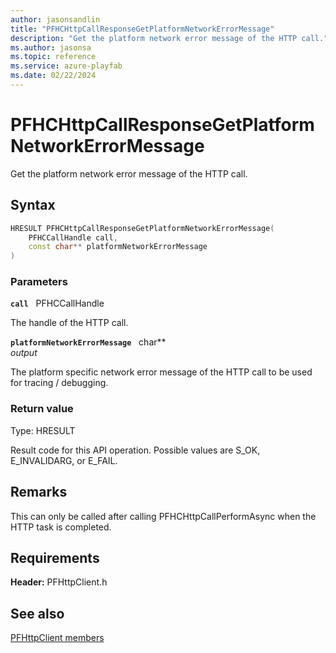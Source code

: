 ```yaml
---
author: jasonsandlin
title: "PFHCHttpCallResponseGetPlatformNetworkErrorMessage"
description: "Get the platform network error message of the HTTP call."
ms.author: jasonsa
ms.topic: reference
ms.service: azure-playfab
ms.date: 02/22/2024
---
```


# PFHCHttpCallResponseGetPlatformNetworkErrorMessage  

Get the platform network error message of the HTTP call.  

## Syntax  
  
```cpp
HRESULT PFHCHttpCallResponseGetPlatformNetworkErrorMessage(  
    PFHCCallHandle call,  
    const char** platformNetworkErrorMessage  
)  
```  
  
### Parameters  
  
**`call`** &nbsp; PFHCCallHandle  
  
The handle of the HTTP call.  
  
**`platformNetworkErrorMessage`** &nbsp; char**  
*output*  
  
The platform specific network error message of the HTTP call to be used for tracing / debugging.  
  
  
### Return value
Type: HRESULT
  
Result code for this API operation. Possible values are S_OK, E_INVALIDARG, or E_FAIL.
  
## Remarks  
  
This can only be called after calling PFHCHttpCallPerformAsync when the HTTP task is completed.
  
## Requirements  
  
**Header:** PFHttpClient.h
  
## See also  
[PFHttpClient members](../pfhttpclient_members.md)  

  
  
